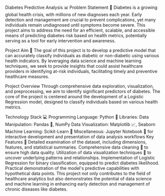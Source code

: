 Diabetes Predictive Analysis 📊
Problem Statement 🚩
Diabetes is a growing global health crisis, with millions of new diagnoses each year. Early detection and management are crucial to prevent complications, yet many individuals remain undiagnosed until symptoms become severe. This project aims to address the need for an efficient, scalable, and accessible means of predicting diabetes risk based on health metrics, potentially serving as a tool for early intervention and awareness.

Project Aim 🎯
The goal of this project is to develop a predictive model that can accurately classify individuals as diabetic or non-diabetic using various health indicators. By leveraging data science and machine learning techniques, we seek to provide insights that could assist healthcare providers in identifying at-risk individuals, facilitating timely and preventive healthcare measures.

Project Overview
Through comprehensive data exploration, visualization, and preprocessing, we aim to identify significant predictors of diabetes. The core of the project is centered around the development of a Logistic Regression model, designed to classify individuals based on various health metrics.

Technology Stack 💻
Programming Language: Python 🐍
Libraries:
Data Manipulation: Pandas 🐼, NumPy
Data Visualization: Matplotlib 📈, Seaborn
Machine Learning: Scikit-Learn 🤖
Miscellaneous: Jupyter Notebook 📓 for interactive development and presentation of data analysis workflows
Key Features 🔑
Detailed examination of the dataset, including dimensions, features, and statistical summaries.
Comprehensive data cleaning 🧹 to ensure high data quality.
Utilization of data visualization techniques 🎨 to uncover underlying patterns and relationships.
Implementation of Logistic Regression for binary classification, equipped to predict diabetes likelihood.
Practical demonstration of the model's predictive capabilities with hypothetical data points.
This project not only contributes to the field of healthcare analytics but also demonstrates the potential of data science and machine learning in enhancing early detection and management of chronic diseases like diabetes.
